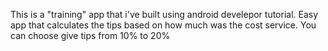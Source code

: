 This is a "training" app that i've built using android develepor tutorial. 
Easy app that calculates the tips based on how much was the cost service. 
You can choose give tips from 10% to 20%
